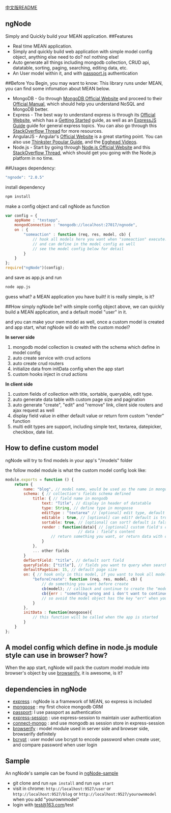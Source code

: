 [中文版README](http://hcnode.github.io/2015/08/17/ngnode/)
## ngNode
Simply and Quickly build your MEAN application.
##Features
* Real time MEAN application.
* Simply and quickly build web application with simple model config object, anything else need to do? no! nothing else!
* Auto generate all things including mongodb collection, CRUD api, datatable, sorting, paging, searching, editing data, etc.
* An User model within it, and with [passport.js](https://github.com/jaredhanson/passport) authentication

##Before You Begin, you may want to know:
This library runs under MEAN, you can find some infomation about MEAN below.
* MongoDB - Go through [MongoDB Official Website](http://mongodb.org/) and proceed to their [Official Manual](http://docs.mongodb.org/manual/), which should help you understand NoSQL and MongoDB better.
* Express - The best way to understand express is through its [Official Website](http://expressjs.com/), which has a [Getting Started](http://expressjs.com/starter/installing.html) guide, as well as an [ExpressJS Guide](http://expressjs.com/guide/error-handling.html) guide for general express topics. You can also go through this [StackOverflow Thread](http://stackoverflow.com/questions/8144214/learning-express-for-node-js) for more resources.
* AngularJS - Angular's [Official Website](http://angularjs.org/) is a great starting point. You can also use [Thinkster Popular Guide](http://www.thinkster.io/), and the [Egghead Videos](https://egghead.io/).
* Node.js - Start by going through [Node.js Official Website](http://nodejs.org/) and this [StackOverflow Thread](http://stackoverflow.com/questions/2353818/how-do-i-get-started-with-node-js), which should get you going with the Node.js platform in no time.

##Usages
dependency:
```javascript
"ngnode": "2.0.5"
```
install dependency
```bash
npm install
```
make a config object and call ngNode as function
```javascript
var config = {
	appName : "testapp",
	mongodConnection : "mongodb://localhost:27017/ngnode",
	on : {
		"someaction" : function (req, res, model, cb) {
			// hook all models here you want when "someaction" execute.
			// and can define in the model config as well
			// see the model config below for detail
		}
	}
};
require("ngNode")(config);
```

and save as app.js and run
```bash
node app.js
```
guess what? a MEAN application you have built! it is really simple, is it?

##How simply ngNode be?
with simple config object above, we can quickly build a MEAN application, and a default model "user" in it.

and you can make your own model as well, once a custom model is created and app start,  what ngNode will do with the custom model?

**In server side**
 1. mongodb model collection is created with the schema which define in model config
 2. auto create service with crud actions
 3. auto create crud routers
 4. initialize data from initData config when the app start
 5. custom hooks inject in crud actions

**In client side**
 1. custom fields of collection with title, sortable, queryable, edit type.
 2. auto generate data table with custom page size and pagination
 3. auto generate "create", "edit" and "remove" link, client side routers and ajax request as well
 4. display field value in either default value or return form custom "render" function
 5. multi edit types are support, including simple text, textarea, datepicker, checkbox, date list.

## How to define custom model
ngNode will try to find models in your app's "/models" folder

the follow model module is what the custom model config look like:
 
```javascript
module.exports = function () {
	return {
        name: "blog", // model name, would be used as the name in mongodb collection
        schema: { // collection's fields schema defined
            title: { // field name in mongodb
                text: "Title", // display in header of datatable
                type: String, // define type in mongoose
                editType : "textarea" // [optional] edit type, default is simple text
                editable : true, // [optional] can edit? default is true
                sortable: true, // [optional] can sort? default is false
                render : function(data){ // [optional] custom field's content to display
                                // data : field's content
                    // return something you want, or return data with do nothing as default do
                }
            },
            ... other fields
        }
        defSortField: "title", // default sort field
        queryFields: ["title"], // fields you want to query when searching
        defaultPageSize: 15, // default page size
        on: { // hook only in this model, if you want to hook all model, this should define this in application config's "on"
            "beforeCreate": function (req, res, model, cb) {
                // do something you want before create
                cb(model); // callback and continue to create the "model"
                cb({err : "something wrong and i don't want to continue to create this 'model'"});
                // so avoid the model object has the key "err" when you want to continue the action
            }
        },
        initData : function(mongoose){
            // this function will be called when the app is started
        }
    }
};
```

## A model config which define in node.js module style can use in browser? how?
When the app start, ngNode will pack the custom model module into browser's object by use [browserify](http://browserify.org/), it is awesome, is it?

## dependencies in ngNode
 - [express](http://expressjs.com) : ngNode is a framework of MEAN, so express is included
 - [mongoose](http://mongoosejs.com) : my first choice mongodb ORM
 - [passport](http://passportjs.org): I use passport as authentication
 - [express-session](https://github.com/expressjs/session) : use express-session to maintain user authentication
 - [connect-mongo](https://github.com/kcbanner/connect-mongo) : and use mongodb as session store in express-session
 - [browserify](http://browserify.org) : model module used in server side and browser side, browserify definitely
 - [bcrypt](https://github.com/ncb000gt/node.bcrypt.js) : user model use bcrypt to encode password when create user, and compare password when user login


## Sample
An ngNode's sample can be found in [ngNode-sample](https://github.com/hcnode/ngNode-sample)
 - git clone and run `npm install` and run `npm start`
 - visit in chrome: `http://localhost:9527/user` or `http://localhost:9527/blog` or `http://localhost:9527/yourownmodel` when you add "yourownmodel"
 - login with test@163.com/test
 


